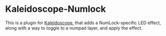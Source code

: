 # Kaleidoscope-Numlock

This is a plugin for [Kaleidoscope][fw], that adds a NumLock-specific LED
effect, along with a way to toggle to a numpad layer, and apply the effect.

 [fw]: https://github.com/keyboardio/Kaleidoscope
